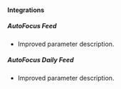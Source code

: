 
#### Integrations
##### AutoFocus Feed
- Improved parameter description.
##### AutoFocus Daily Feed
- Improved parameter description.